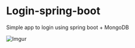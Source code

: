 # Login-spring-boot
Simple app to login  using spring boot + MongoDB

![Imgur](https://imgur.com/sxpFX1E.jpg)
